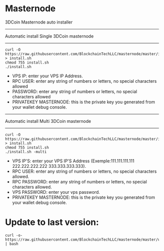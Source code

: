# Masternode
3DCoin Masternode auto installer

****************************************
Automatic install Single 3DCoin masternode
****************************************

```
curl -O https://raw.githubusercontent.com/BlockchainTechLLC/masternode/master/install.sh > install.sh
chmod 755 install.sh
./install.sh
```

* VPS IP: enter your VPS IP Address.
* RPC USER: enter any string of numbers or letters, no special characters allowed
* PASSWORD: enter any string of numbers or letters, no special characters allowed
* PRIVATEKEY MASTERNODE: this is the private key you generated from your wallet debug console.

****************************************
Automatic install Multi 3DCoin masternode
****************************************
```
curl -O https://raw.githubusercontent.com/BlockchainTechLLC/masternode/master/install.sh > install.sh
chmod 755 install.sh
./install.sh -multi
```
* VPS IP'S: enter your VPS IP'S Address (Exemple:111.111.111.111 222.222.222.222 333.333.333.333).
* RPC USER: enter any string of numbers or letters, no special characters allowed.
* RPC PASSWORD: enter any string of numbers or letters, no special characters allowed.
* VPS PASSWORD: enter your vps password.
* PRIVATEKEY MASTERNODE: this is the private key you generated from your wallet debug console.



# Update to last version:
```
curl -o- https://raw.githubusercontent.com/BlockchainTechLLC/masternode/master/update.sh | bash
```

